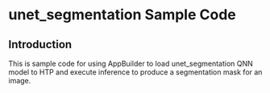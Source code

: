 # unet_segmentation Sample Code

## Introduction
This is sample code for using AppBuilder to load unet_segmentation QNN model to HTP and execute inference to produce a segmentation mask for an image.

